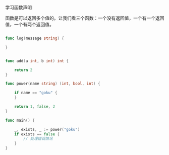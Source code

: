 学习函数声明

函数是可以返回多个值的。让我们看三个函数：一个没有返回值，一个有一个返回值，一个有两个返回值。

```go

func log(message string) {

}


func add(a int, b int) int {

	return 2
}

func power(name string) (int, bool, int) {

	if name == "goku" {
	}

	return 1, false, 2
}

func main() {

	_, exists, _ := power("goku")
	if exists == false {
		// 处理错误情况
	}
}

```